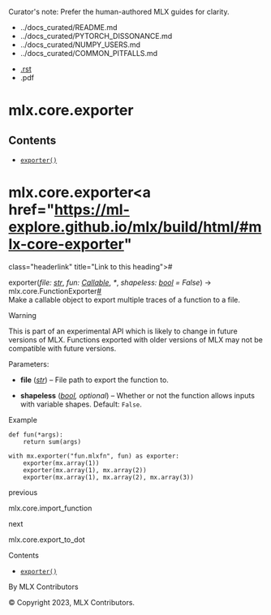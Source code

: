 Curator's note: Prefer the human-authored MLX guides for clarity.
- ../docs_curated/README.md
- ../docs_curated/PYTORCH_DISSONANCE.md
- ../docs_curated/NUMPY_USERS.md
- ../docs_curated/COMMON_PITFALLS.md


<div id="main-content" class="bd-main" role="main">

<div class="sbt-scroll-pixel-helper">

</div>

<div class="bd-content">

<div class="bd-article-container">

<div class="bd-header-article d-print-none">

<div class="header-article-items header-article__inner">

<div class="header-article-items__start">

<div class="header-article-item">

<span class="fa-solid fa-bars"></span>

</div>

</div>

<div class="header-article-items__end">

<div class="header-article-item">

<div class="article-header-buttons">

<a href="https://github.com/ml-explore/mlx"
class="btn btn-sm btn-source-repository-button"
data-bs-placement="bottom" data-bs-toggle="tooltip" target="_blank"
title="Source repository"><span class="btn__icon-container"> <em></em>
</span></a>

<div class="dropdown dropdown-download-buttons">

- <a
  href="https://ml-explore.github.io/mlx/build/html/_sources/python/_autosummary/mlx.core.exporter.rst"
  class="btn btn-sm btn-download-source-button dropdown-item"
  data-bs-placement="left" data-bs-toggle="tooltip" target="_blank"
  title="Download source file"><span class="btn__icon-container">
  <em></em> </span> <span class="btn__text-container">.rst</span></a>
- <span class="btn__icon-container"> </span>
  <span class="btn__text-container">.pdf</span>

</div>

<span class="btn__icon-container"> </span>

<span class="fa-solid fa-list"></span>

</div>

</div>

</div>

</div>

</div>

<div id="jb-print-docs-body" class="onlyprint">

# mlx.core.exporter

<div id="print-main-content">

<div id="jb-print-toc">

<div>

## Contents

</div>

- <a href="https://ml-explore.github.io/mlx/build/html/#mlx.core.exporter"
  class="reference internal nav-link"><span class="pre"><code
  class="docutils literal notranslate">exporter()</code></span></a>

</div>

</div>

</div>

<div id="searchbox">

</div>

<div id="mlx-core-exporter" class="section">

# mlx.core.exporter<a href="https://ml-explore.github.io/mlx/build/html/#mlx-core-exporter"
class="headerlink" title="Link to this heading">#</a>

<span class="sig-name descname"><span class="pre">exporter</span></span><span class="sig-paren">(</span>*<span class="n"><span class="pre">file</span></span><span class="p"><span class="pre">:</span></span><span class="w"> </span><span class="n"><a href="https://docs.python.org/3/library/stdtypes.html#str"
class="reference external" title="(in Python v3.13)"><span
class="pre">str</span></a></span>*, *<span class="n"><span class="pre">fun</span></span><span class="p"><span class="pre">:</span></span><span class="w"> </span><span class="n"><a
href="https://docs.python.org/3/library/collections.abc.html#collections.abc.Callable"
class="reference external" title="(in Python v3.13)"><span
class="pre">Callable</span></a></span>*, *<span class="o"><span class="pre">\*</span></span>*, *<span class="n"><span class="pre">shapeless</span></span><span class="p"><span class="pre">:</span></span><span class="w"> </span><span class="n"><a href="https://docs.python.org/3/library/functions.html#bool"
class="reference external" title="(in Python v3.13)"><span
class="pre">bool</span></a></span><span class="w"> </span><span class="o"><span class="pre">=</span></span><span class="w"> </span><span class="default_value"><span class="pre">False</span></span>*<span class="sig-paren">)</span> <span class="sig-return"><span class="sig-return-icon">→</span> <span class="sig-return-typehint"><span class="pre">mlx.core.FunctionExporter</span></span></span><a href="https://ml-explore.github.io/mlx/build/html/#mlx.core.exporter"
class="headerlink" title="Link to this definition">#</a>  
Make a callable object to export multiple traces of a function to a
file.

<div class="admonition warning">

Warning

This is part of an experimental API which is likely to change in future
versions of MLX. Functions exported with older versions of MLX may not
be compatible with future versions.

</div>

Parameters<span class="colon">:</span>  
- **file**
  (<a href="https://docs.python.org/3/library/stdtypes.html#str"
  class="reference external" title="(in Python v3.13)"><em>str</em></a>)
  – File path to export the function to.

- **shapeless**
  (<a href="https://docs.python.org/3/library/functions.html#bool"
  class="reference external" title="(in Python v3.13)"><em>bool</em></a>*,*
  *optional*) – Whether or not the function allows inputs with variable
  shapes. Default: <span class="pre">`False`</span>.

Example

<div class="highlight-python notranslate">

<div class="highlight">

    def fun(*args):
        return sum(args)

    with mx.exporter("fun.mlxfn", fun) as exporter:
        exporter(mx.array(1))
        exporter(mx.array(1), mx.array(2))
        exporter(mx.array(1), mx.array(2), mx.array(3))

</div>

</div>

</div>

<div class="prev-next-area">

<a
href="https://ml-explore.github.io/mlx/build/html/python/_autosummary/mlx.core.import_function.html"
class="left-prev" title="previous page"><em></em></a>

<div class="prev-next-info">

previous

mlx.core.import_function

</div>

<a
href="https://ml-explore.github.io/mlx/build/html/python/_autosummary/mlx.core.export_to_dot.html"
class="right-next" title="next page"></a>

<div class="prev-next-info">

next

mlx.core.export_to_dot

</div>

</div>

</div>

<div class="bd-sidebar-secondary bd-toc">

<div class="sidebar-secondary-items sidebar-secondary__inner">

<div class="sidebar-secondary-item">

<div class="page-toc tocsection onthispage">

Contents

</div>

- <a href="https://ml-explore.github.io/mlx/build/html/#mlx.core.exporter"
  class="reference internal nav-link"><span class="pre"><code
  class="docutils literal notranslate">exporter()</code></span></a>

</div>

</div>

</div>

</div>

<div class="bd-footer-content__inner container">

<div class="footer-item">

By MLX Contributors

</div>

<div class="footer-item">

© Copyright 2023, MLX Contributors.  

</div>

<div class="footer-item">

</div>

<div class="footer-item">

</div>

</div>

</div>
